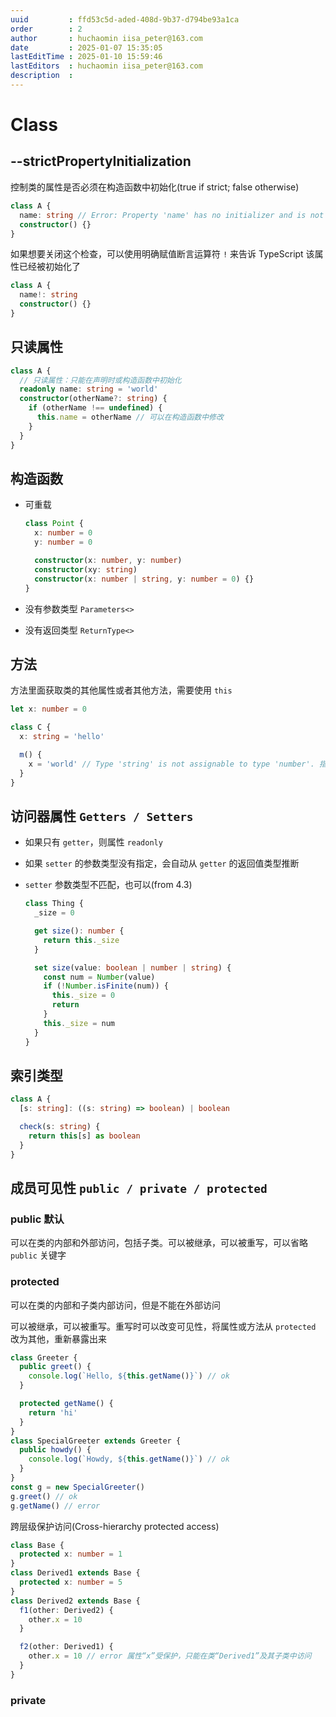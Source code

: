```yaml
---
uuid         : ffd53c5d-aded-408d-9b37-d794be93a1ca
order        : 2
author       : huchaomin iisa_peter@163.com
date         : 2025-01-07 15:35:05
lastEditTime : 2025-01-10 15:59:46
lastEditors  : huchaomin iisa_peter@163.com
description  :
---
```


# Class

## --strictPropertyInitialization

控制类的属性是否必须在构造函数中初始化(true if strict; false otherwise)

```ts
class A {
  name: string // Error: Property 'name' has no initializer and is not definitely assigned in the constructor.
  constructor() {}
}
```

如果想要关闭这个检查，可以使用明确赋值断言运算符 `!` 来告诉 TypeScript 该属性已经被初始化了

```ts
class A {
  name!: string
  constructor() {}
}
```

## 只读属性

```ts
class A {
  // 只读属性：只能在声明时或构造函数中初始化
  readonly name: string = 'world'
  constructor(otherName?: string) {
    if (otherName !== undefined) {
      this.name = otherName // 可以在构造函数中修改
    }
  }
}
```

## 构造函数

- 可重载

    ```ts
    class Point {
      x: number = 0
      y: number = 0

      constructor(x: number, y: number)
      constructor(xy: string)
      constructor(x: number | string, y: number = 0) {}
    }
    ```

- 没有参数类型 `Parameters<>`
- 没有返回类型 `ReturnType<>`

## 方法

方法里面获取类的其他属性或者其他方法，需要使用 `this`

```ts
let x: number = 0

class C {
  x: string = 'hello'

  m() {
    x = 'world' // Type 'string' is not assignable to type 'number'. 指的是外层的 x
  }
}
```

## 访问器属性 `Getters / Setters`

- 如果只有 `getter`，则属性 `readonly`
- 如果 `setter` 的参数类型没有指定，会自动从 `getter` 的返回值类型推断
- `setter` 参数类型不匹配，也可以(from 4.3)

    ```ts
    class Thing {
      _size = 0

      get size(): number {
        return this._size
      }

      set size(value: boolean | number | string) {
        const num = Number(value)
        if (!Number.isFinite(num)) {
          this._size = 0
          return
        }
        this._size = num
      }
    }
    ```

## 索引类型

```ts
class A {
  [s: string]: ((s: string) => boolean) | boolean

  check(s: string) {
    return this[s] as boolean
  }
}
```

## 成员可见性 `public / private / protected`

### public 默认

可以在类的内部和外部访问，包括子类。可以被继承，可以被重写，可以省略 `public` 关键字

### protected

可以在类的内部和子类内部访问，但是不能在外部访问

可以被继承，可以被重写。重写时可以改变可见性，将属性或方法从 `protected` 改为其他，重新暴露出来

```ts
class Greeter {
  public greet() {
    console.log(`Hello, ${this.getName()}`) // ok
  }

  protected getName() {
    return 'hi'
  }
}
class SpecialGreeter extends Greeter {
  public howdy() {
    console.log(`Howdy, ${this.getName()}`) // ok
  }
}
const g = new SpecialGreeter()
g.greet() // ok
g.getName() // error
```

跨层级保护访问(Cross-hierarchy protected access)

```ts
class Base {
  protected x: number = 1
}
class Derived1 extends Base {
  protected x: number = 5
}
class Derived2 extends Base {
  f1(other: Derived2) {
    other.x = 10
  }

  f2(other: Derived1) {
    other.x = 10 // error 属性“x”受保护，只能在类“Derived1”及其子类中访问
  }
}
```

### private
